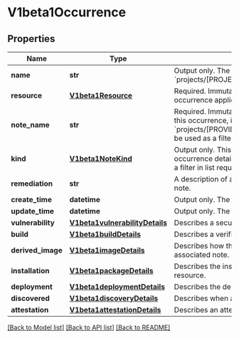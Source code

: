 # V1beta1Occurrence

## Properties
Name | Type | Description | Notes
------------ | ------------- | ------------- | -------------
**name** | **str** | Output only. The name of the occurrence in the form of &#x60;projects/[PROJECT_ID]/occurrences/[OCCURRENCE_ID]&#x60;. | [optional] 
**resource** | [**V1beta1Resource**](V1beta1Resource.md) | Required. Immutable. The resource for which the occurrence applies. | [optional] 
**note_name** | **str** | Required. Immutable. The analysis note associated with this occurrence, in the form of &#x60;projects/[PROVIDER_ID]/notes/[NOTE_ID]&#x60;. This field can be used as a filter in list requests. | [optional] 
**kind** | [**V1beta1NoteKind**](V1beta1NoteKind.md) | Output only. This explicitly denotes which of the occurrence details are specified. This field can be used as a filter in list requests. | [optional] 
**remediation** | **str** | A description of actions that can be taken to remedy the note. | [optional] 
**create_time** | **datetime** | Output only. The time this occurrence was created. | [optional] 
**update_time** | **datetime** | Output only. The time this occurrence was last updated. | [optional] 
**vulnerability** | [**V1beta1vulnerabilityDetails**](V1beta1vulnerabilityDetails.md) | Describes a security vulnerability. | [optional] 
**build** | [**V1beta1buildDetails**](V1beta1buildDetails.md) | Describes a verifiable build. | [optional] 
**derived_image** | [**V1beta1imageDetails**](V1beta1imageDetails.md) | Describes how this resource derives from the basis in the associated note. | [optional] 
**installation** | [**V1beta1packageDetails**](V1beta1packageDetails.md) | Describes the installation of a package on the linked resource. | [optional] 
**deployment** | [**V1beta1deploymentDetails**](V1beta1deploymentDetails.md) | Describes the deployment of an artifact on a runtime. | [optional] 
**discovered** | [**V1beta1discoveryDetails**](V1beta1discoveryDetails.md) | Describes when a resource was discovered. | [optional] 
**attestation** | [**V1beta1attestationDetails**](V1beta1attestationDetails.md) | Describes an attestation of an artifact. | [optional] 

[[Back to Model list]](../README.md#documentation-for-models) [[Back to API list]](../README.md#documentation-for-api-endpoints) [[Back to README]](../README.md)


